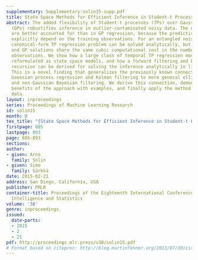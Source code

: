 ```yaml
---
supplementary: Supplementary:solin15-supp.pdf
title: State Space Methods for Efficient Inference in Student-t Process Regression
abstract: The added flexibility of Student-t processes (TPs) over Gaussian processes
  (GPs) robustifies inference in outlier-contaminated noisy data. The uncertainties
  are better accounted for than in GP regression, because the predictive covariances
  explicitly depend on the training observations. For an entangled noise model, the
  canonical-form TP regression problem can be solved analytically, but the naive TP
  and GP solutions share the same cubic computational cost in the number of training
  observations. We show how a large class of temporal TP regression models can be
  reformulated as state space models, and how a forward filtering and backward smoothing
  recursion can be derived for solving the inference analytically in linear time complexity.
  This is a novel finding that generalizes the previously known connection between
  Gaussian process regression and Kalman filtering to more general elliptical processes
  and non-Gaussian Bayesian filtering. We derive this connection, demonstrate the
  benefits of the approach with examples, and finally apply the method to empirical
  data.
layout: inproceedings
series: Proceedings of Machine Learning Research
id: solin15
month: 0
tex_title: "{State Space Methods for Efficient Inference in Student-t Process Regression}"
firstpage: 885
lastpage: 893
page: 885-893
sections: 
author:
- given: Arno
  family: Solin
- given: Simo
  family: Särkkä
date: 2015-02-21
address: San Diego, California, USA
publisher: PMLR
container-title: Proceedings of the Eighteenth International Conference on Artificial
  Intelligence and Statistics
volume: '38'
genre: inproceedings
issued:
  date-parts:
  - 2015
  - 2
  - 21
pdf: http://proceedings.mlr.press/v38/solin15.pdf
# Format based on citeproc: http://blog.martinfenner.org/2013/07/30/citeproc-yaml-for-bibliographies/
---
```

